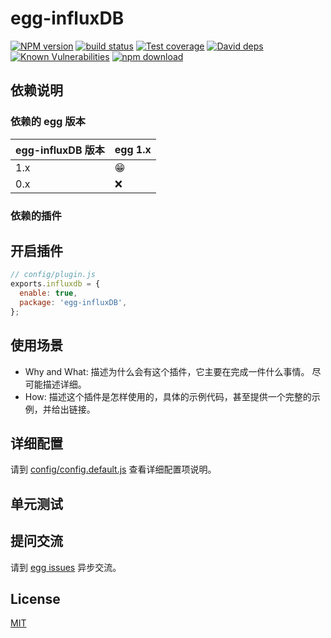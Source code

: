 # egg-influxDB

[![NPM version][npm-image]][npm-url]
[![build status][travis-image]][travis-url]
[![Test coverage][codecov-image]][codecov-url]
[![David deps][david-image]][david-url]
[![Known Vulnerabilities][snyk-image]][snyk-url]
[![npm download][download-image]][download-url]

[npm-image]: https://img.shields.io/npm/v/egg-influxDB.svg?style=flat-square
[npm-url]: https://npmjs.org/package/egg-influxDB
[travis-image]: https://img.shields.io/travis/eggjs/egg-influxDB.svg?style=flat-square
[travis-url]: https://travis-ci.org/eggjs/egg-influxDB
[codecov-image]: https://img.shields.io/codecov/c/github/eggjs/egg-influxDB.svg?style=flat-square
[codecov-url]: https://codecov.io/github/eggjs/egg-influxDB?branch=master
[david-image]: https://img.shields.io/david/eggjs/egg-influxDB.svg?style=flat-square
[david-url]: https://david-dm.org/eggjs/egg-influxDB
[snyk-image]: https://snyk.io/test/npm/egg-influxDB/badge.svg?style=flat-square
[snyk-url]: https://snyk.io/test/npm/egg-influxDB
[download-image]: https://img.shields.io/npm/dm/egg-influxDB.svg?style=flat-square
[download-url]: https://npmjs.org/package/egg-influxDB

<!--
Description here.
-->

## 依赖说明

### 依赖的 egg 版本

egg-influxDB 版本 | egg 1.x
--- | ---
1.x | 😁
0.x | ❌

### 依赖的插件
<!--

如果有依赖其它插件，请在这里特别说明。如

- security
- multipart

-->

## 开启插件

```js
// config/plugin.js
exports.influxdb = {
  enable: true,
  package: 'egg-influxDB',
};
```

## 使用场景

- Why and What: 描述为什么会有这个插件，它主要在完成一件什么事情。
尽可能描述详细。
- How: 描述这个插件是怎样使用的，具体的示例代码，甚至提供一个完整的示例，并给出链接。

## 详细配置

请到 [config/config.default.js](config/config.default.js) 查看详细配置项说明。

## 单元测试

<!-- 描述如何在单元测试中使用此插件，例如 schedule 如何触发。无则省略。-->

## 提问交流

请到 [egg issues](https://github.com/eggjs/egg/issues) 异步交流。

## License

[MIT](LICENSE)
